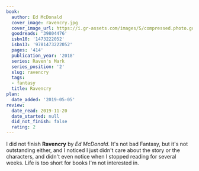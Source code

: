```yaml
---
book:
  author: Ed McDonald
  cover_image: ravencry.jpg
  cover_image_url: https://i.gr-assets.com/images/S/compressed.photo.goodreads.com/books/1523487579l/39804476._SY475_.jpg
  goodreads: '39804476'
  isbn10: '1473222052'
  isbn13: '9781473222052'
  pages: '414'
  publication_year: '2018'
  series: Raven's Mark
  series_position: '2'
  slug: ravencry
  tags:
  - fantasy
  title: Ravencry
plan:
  date_added: '2019-05-05'
review:
  date_read: 2019-11-20
  date_started: null
  did_not_finish: false
  rating: 2
---
```


I did not finish **Ravencry** by *Ed McDonald*. It's not bad Fantasy, but it's not outstanding either, and I noticed I just didn't care about the story or the characters, and didn't even notice when I stopped reading for several weeks. Life is too short for books I'm not interested in.
